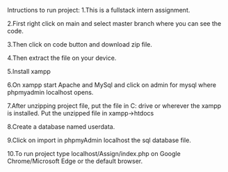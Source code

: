 Intructions to run project:
1.This is a fullstack intern assignment. 

2.First right click on main and select master branch where you can see the code.

3.Then click on code button and download zip file.

4.Then extract the file on your device.

5.Install xampp

6.On xampp start Apache and MySql and click on admin for mysql where phpmyadmin localhost opens.

7.After unzipping project file, put the file in C: drive or wherever the xampp is installed. Put the unzipped file in xampp->htdocs

8.Create a database named userdata.

9.Click on import in phpmyAdmin localhost the sql database file.

10.To run project type localhost/Assign/index.php on Google Chrome/Microsoft Edge or the default browser.
